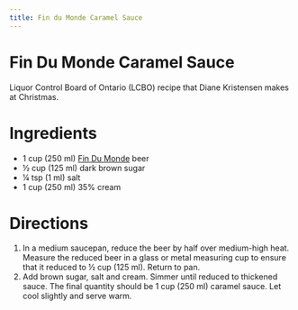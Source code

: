 ```yaml
---
title: Fin du Monde Caramel Sauce
---
```


# Fin Du Monde Caramel Sauce

Liquor Control Board of Ontario (LCBO) recipe that Diane Kristensen makes at Christmas.

# Ingredients

- 1 cup (250 ml) [Fin Du Monde](http://www.unibroue.com/en/beers/15) beer
- ½ cup (125 ml) dark brown sugar
- ¼ tsp (1 ml) salt
- 1 cup (250 ml) 35% cream

# Directions

1. In a medium saucepan, reduce the beer by half over medium-high heat. Measure the reduced beer in a glass or metal measuring cup to ensure that it reduced to ½ cup (125 ml). Return to pan.
2. Add brown sugar, salt and cream. Simmer until reduced to thickened sauce.  The final quantity should be 1 cup (250 ml) caramel sauce. Let cool slightly and serve warm.

